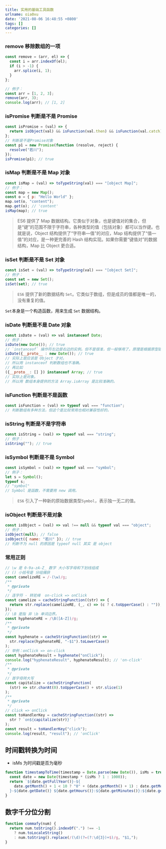 ```yaml
---
title: 实用的基础工具函数
urlname: oia0xu
date: '2021-08-06 16:48:55 +0800'
tags: []
categories: []
---
```


### remove 移除数组的一项

```javascript
const remove = (arr, el) => {
  const i = arr.indexOf(el);
  if (i > -1) {
    arr.splice(i, 1);
  }
};

// 例子：
const arr = [1, 2, 3];
remove(arr, 3);
console.log(arr); // [1, 2]
```

### isPromise 判断是不是 Promise

```javascript
const isPromise = (val) => {
  return isObject(val) && isFunction(val.then) && isFunction(val.catch);
};
// 判断是不是Promise对象
const p1 = new Promise(function (resolve, reject) {
  resolve("若川");
});
isPromise(p1); // true
```

### isMap 判断是不是 Map 对象

```javascript
const isMap = (val) => toTypeString(val) === "[object Map]";
// 例子：
const map = new Map();
const o = { p: "Hello World" };
map.set(o, "content");
map.get(o); // 'content'
isMap(map); // true
```

> ES6 提供了 Map 数据结构。它类似于对象，也是键值对的集合，但是“键”的范围不限于字符串，各种类型的值（包括对象）都可以当作键。也就是说，Object 结构提供了“字符串—值”的对应，Map 结构提供了“值—值”的对应，是一种更完善的 Hash 结构实现。如果你需要“键值对”的数据结构，Map 比 Object 更合适。

### isSet 判断是不是 Set 对象

```javascript
const isSet = (val) => toTypeString(val) === "[object Set]";
// 例子：
const set = new Set();
isSet(set); // true
```

> `ES6` 提供了新的数据结构 `Set`。它类似于数组，但是成员的值都是唯一的，没有重复的值。

`Set`本身是一个构造函数，用来生成 `Set` 数据结构。

### isDate 判断是不是 Date 对象

```javascript
const isDate = (val) => val instanceof Date;
// 例子：
isDate(new Date()); // true
// `instanceof` 操作符左边是右边的实例。但不是很准，但一般够用了。原理是根据原型链向上查找的。
isDate({__proto__ : new Date()); // true
// 实际上是应该是 Object 才对。
// 所以用 instanceof 判断数组也不准确。
// 再比如
({__proto__: [] }) instanceof Array; // true
// 实际上是对象。
// 所以用 数组本身提供的方法 Array.isArray 是比较准确的。
```

### isFunction 判断是不是函数

```javascript
const isFunction = (val) => typeof val === "function";
// 判断数组有多种方法，但这个是比较常用也相对兼容性好的。
```

### isString 判断是不是字符串

```javascript
const isString = (val) => typeof val === "string";
// 例子：
isString(""); // true
```

### isSymbol 判断是不是 Symbol

```javascript
const isSymbol = (val) => typeof val === "symbol";
// 例子：
let s = Symbol();
typeof s;
// "symbol"
// Symbol 是函数，不需要用 new 调用。
```

> `ES6` 引入了一种新的原始数据类型`Symbol`，表示独一无二的值。

### isObject 判断是不是对象

```javascript
const isObject = (val) => val !== null && typeof val === "object";
// 例子：
isObject(null); // false
isObject({ name: "若川" }); // true
// 判断不为 null 的原因是 typeof null 其实 是 object
```

### 常用正则

```javascript
// \w 是 0-9a-zA-Z_ 数字 大小写字母和下划线组成
// () 小括号是 分组捕获
const camelizeRE = /-(\w)/g;
/**
 * @private
 */
// 连字符 - 转驼峰  on-click => onClick
const camelize = cacheStringFunction((str) => {
  return str.replace(camelizeRE, (_, c) => (c ? c.toUpperCase() : ""));
});
// \B 是指 非 \b 单词边界。
const hyphenateRE = /\B([A-Z])/g;
/**
 * @private
 */
const hyphenate = cacheStringFunction((str) =>
  str.replace(hyphenateRE, "-$1").toLowerCase()
);
// 举例：onClick => on-click
const hyphenateResult = hyphenate("onClick");
console.log("hyphenateResult", hyphenateResult); // 'on-click'
/**
 * @private
 */
// 首字母转大写
const capitalize = cacheStringFunction(
  (str) => str.charAt(0).toUpperCase() + str.slice(1)
);
/**
 * @private
 */
// click => onClick
const toHandlerKey = cacheStringFunction((str) =>
  str ? `on${capitalize(str)}` : ``
);
const result = toHandlerKey("click");
console.log(result, "result"); // 'onClick'
```

## 时间戳转换为时间

- isMs 为时间戳是否为毫秒

```javascript
function timestampToTime(timestamp = Date.parse(new Date()), isMs = true) {
  const date = new Date(timestamp * (isMs ? 1 : 1000));
  return `${date.getFullYear()}-${
    date.getMonth() + 1 < 10 ? "0" + (date.getMonth() + 1) : date.getMonth() + 1
  }-${date.getDate()} ${date.getHours()}:${date.getMinutes()}:${date.getSeconds()}`;
}
```

## 数字千分位分割

```javascript
function commafy(num) {
  return num.toString().indexOf(".") !== -1
    ? num.toLocaleString()
    : num.toString().replace(/(\d)(?=(?:\d{3})+$)/g, "$1,");
}
```
